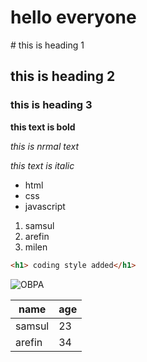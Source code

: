 <h1> hello everyone</h1>
# this is heading 1

## this is heading 2

### this is heading 3

**this text is bold**

*this is nrmal text*

_this text is italic_

- html
- css
- javascript

1. samsul 
2. arefin 
3. milen

```html
<h1> coding style added</h1>
```

![OBPA](img/obpaWeb.jpg)


| name | age |
|------|-------|
|samsul|  23   |
 |arefin| 34 |